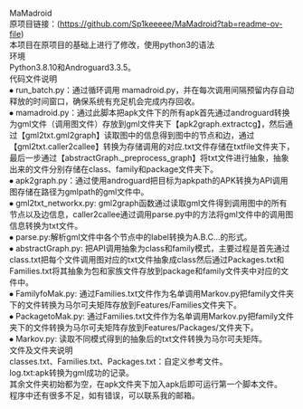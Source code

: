 MaMadroid  
原项目链接：(https://github.com/Sp1keeeee/MaMadroid?tab=readme-ov-file)  
本项目在原项目的基础上进行了修改，使用python3的语法  
环境  
Python3.8.10和Androguard3.3.5。  
代码文件说明    
⦁	run_batch.py：通过循环调用 mamadroid.py，并在每次调用间隔预留内存自动释放的时间窗口，确保系统有充足机会完成内存回收。  
⦁	mamadroid.py：通过此脚本把apk文件下的所有apk首先通过androguard转换为gml文件（调用图文件）存放到gml文件夹下【apk2graph.extractcg】，然后通过【gml2txt.gml2graph】读取图中的信息得到图中的节点和边，通过【gml2txt.caller2callee】转换为存储调用的对应.txt文件存储在txtfile文件夹下，最后一步通过【abstractGraph._preprocess_graph】将txt文件进行抽象，抽象出来的文件分别存储在class、family和package文件夹下。  
⦁	apk2graph.py：通过使用androguard把目标为apkpath的APK转换为API调用图存储在路径为gmlpath的gml文件中。  
⦁	gml2txt_networkx.py: gml2graph函数通过读取gml文件得到调用图中的所有节点以及边信息，caller2callee通过调用parse.py中的方法将gml文件中的调用图信息转换为txt文件。  
⦁	parse.py:解析gml文件中各个节点中的label转换为A.B.C...的形式。  
⦁	abstractGraph.py: 把API调用抽象为class和family模式，主要过程是首先通过class.txt把每个文件调用图对应的txt文件抽象成class然后通过Packages.txt和Families.txt将其抽象为包和家族文件存放到package和family文件夹中对应的文件中。  
⦁	FamilyfoMak.py: 通过Families.txt文件作为名单调用Markov.py把family文件夹下的文件转换为马尔可夫矩阵存放到Features/Families文件夹下。  
⦁	PackagetoMak.py: 通过Families.txt文件作为名单调用Markov.py把family文件夹下的文件转换为马尔可夫矩阵存放到Features/Packages/文件夹下。  
⦁	Markov.py: 读取不同模式得到的抽象后的txt文件转换为马尔可夫矩阵。  
文件及文件夹说明  
classes.txt、Families.txt、Packages.txt：自定义参考文件。  
log.txt:apk转换为gml成功的记录。  
其余文件夹初始都为空，在apk文件夹下加入apk后即可运行第一个脚本文件。  
程序中还有很多不足，如有错误，可以联系我的邮箱。  
